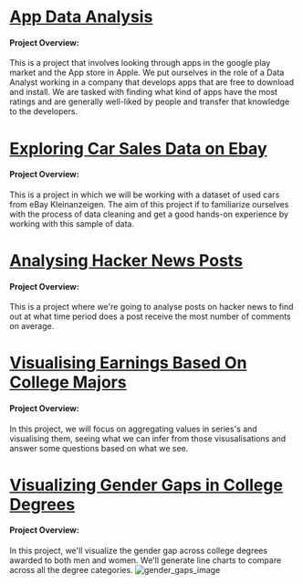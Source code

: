# [App Data Analysis](https://github.com/Tj-dev-py/Data_Science_Repository/blob/main/App%20Data%20Analysis%20.ipynb)
#### Project Overview:
This is a project that involves looking through apps in the google play market and the App store in Apple. We put ourselves in the role of a Data Analyst working in a company that develops apps that are free to download and install. We are tasked with finding what kind of apps have the most ratings and are generally well-liked by people and transfer that knowledge to the developers.

# [Exploring Car Sales Data on Ebay](https://github.com/Tj-dev-py/Data_Science_Repository/blob/main/Exploring%20Ebay%20Car%20Sales%20Data%20(dataquest).ipynb)
#### Project Overview:
This is a project in which we will be working with a dataset of used cars from eBay Kleinanzeigen. The aim of this project if to familiarize ourselves with the process of data cleaning and get a good hands-on experience by working with this sample of data.

# [Analysing Hacker News Posts](https://github.com/Tj-dev-py/Data_Science_Repository/blob/main/Hacker%20News%20Posts.ipynb)
#### Project Overview:
This is a project where we're going to analyse posts on hacker news to find out at what time period does a post receive the most number of comments on average. 

# [Visualising Earnings Based On College Majors](https://github.com/Tj-dev-py/Data_Science_Repository/blob/main/Visualising%20Earnings%20Based%20On%20College%20Majors.ipynb)
#### Project Overview:
In this project, we will focus on aggregating values in series's and visualising them, seeing what we can infer from those visusalisations and answer some questions based on what we see.

# [Visualizing Gender Gaps in College Degrees](https://github.com/Tj-dev-py/Data_Science_Repository/blob/main/Visualizing%20Gender%20Gaps%20in%20College%20Degrees.ipynb)
#### Project Overview:
In this project, we'll visualize the gender gap across college degrees awarded to both men and women. We'll generate line charts to compare across all the degree categories.
![gender_gaps_image](https://github.com/Tj-dev-py/Data_Science_Repository/blob/main/gender_gaps.png)
